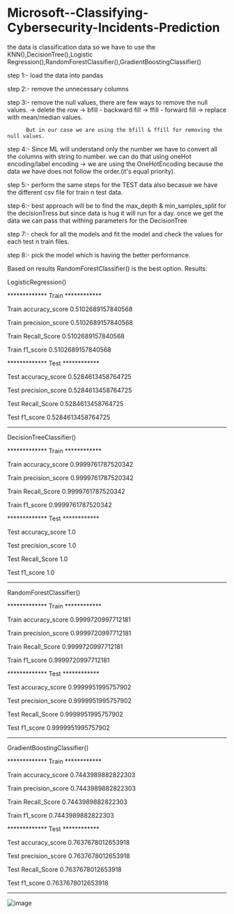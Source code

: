 # Microsoft--Classifying-Cybersecurity-Incidents-Prediction

the data is classification data so we have to use the KNN(),DecisionTree(),Logistic Regression(),RandomForestClassifier(),GradientBoostingClassifier()

step 1:- load the data into pandas

step 2:- remove the unnecessary columns

step 3:- remove the null values, there are few ways to remove the null values.
          -> delete the row
          -> bfill - backward fill
          -> ffill - forward fill
          -> replace with mean/median values.

          But in our case we are using the bfill & ffill for removing the null values.

step 4:- Since ML will understand only the number we have to convert all the columns with string to number. we can do that using oneHot encoding/label encoding
          -> we are using the OneHotEncoding because the data we have does not follow the order.(it's equal priority).

step 5:- perform the same steps for the TEST data also becasue we have the different csv file for train n test data.

step 6:- best approach will be to find the max_depth & min_samples_split for the decisionTress but since data is hug it will run for a day. once we get the data we can pass that withing parameters for the DecisionTree

step 7:- check for all the models and fit the model and check the values for each test n train files.

step 8:- pick the model which is having the better performance.

Based on results RandomForestClassifier() is the best option.
Results:

    
LogisticRegression()
    
************* Train ************

Train accuracy_score 0.5102689157840568 

Train precision_score 0.5102689157840568

Train Recall_Score 0.5102689157840568

Train f1_score 0.5102689157840568

************* Test ************

Test accuracy_score 0.5284613458764725

Test precision_score 0.5284613458764725

Test Recall_Score 0.5284613458764725

Test f1_score 0.5284613458764725

******************************

   DecisionTreeClassifier()
   
************* Train ************

Train accuracy_score 0.9999761787520342

Train precision_score 0.9999761787520342

Train Recall_Score 0.9999761787520342

Train f1_score 0.9999761787520342

************* Test ************

Test accuracy_score 1.0

Test precision_score 1.0

Test Recall_Score 1.0

Test f1_score 1.0

******************************

   RandomForestClassifier()
   
************* Train ************

Train accuracy_score 0.9999720997712181

Train precision_score 0.9999720997712181

Train Recall_Score 0.9999720997712181

Train f1_score 0.9999720997712181

************* Test ************

Test accuracy_score 0.9999951995757902

Test precision_score 0.9999951995757902

Test Recall_Score 0.9999951995757902

Test f1_score 0.9999951995757902

******************************

GradientBoostingClassifier()

************* Train ************

Train accuracy_score 0.7443989882822303

Train precision_score 0.7443989882822303

Train Recall_Score 0.7443989882822303

Train f1_score 0.7443989882822303

************* Test ************

Test accuracy_score 0.7637678012653918

Test precision_score 0.7637678012653918

Test Recall_Score 0.7637678012653918

Test f1_score 0.7637678012653918

******************************
![image](https://github.com/user-attachments/assets/548d4dc7-2ed1-4705-bd4f-8b9678013348)

